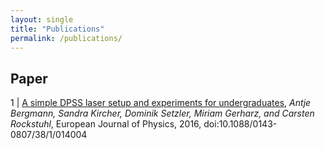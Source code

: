 ```yaml
---
layout: single
title: "Publications"
permalink: /publications/
---
```


<!--
{% include toc %}
 ([Inspire](https://inspirehep.net/author/profile/M.Bies.1),
 [arXiv](https://arxiv.org/search/hep-th?searchtype=author&query=Bies%2C+M))
-->

## Paper

1 | [A simple DPSS laser setup and experiments for undergraduates](https://iopscience.iop.org/article/10.1088/0143-0807/38/1/014004/meta), *Antje Bergmann, Sandra Kircher, Dominik Setzler, Miriam Gerharz, and Carsten Rockstuhl*, European Journal of Physics, 2016, doi:10.1088/0143-0807/38/1/014004

<!--
| [*Intersecting D6-brane models onT2×T2×T2/(σ×Ω)andT2×T2×T2/(Z2×Z2×σ×Ω)orientifolds*](/Bachelor_thesis_MartinBies.pdf). Bachelor thesis, Departement of theoretical physics, University of Heidelberg (August 2012). [presentation](/Bachelor_thesis_presentation.pdf)
-->
